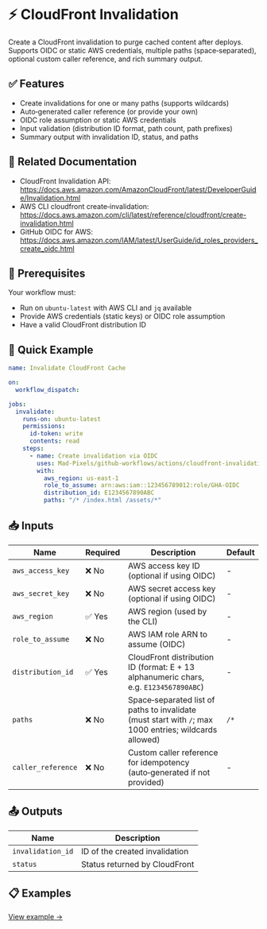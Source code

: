 # ⚡️ CloudFront Invalidation
Create a CloudFront invalidation to purge cached content after deploys. Supports OIDC or static AWS credentials, multiple paths (space‑separated), optional custom caller reference, and rich summary output.

## ✅ Features
- Create invalidations for one or many paths (supports wildcards)
- Auto‑generated caller reference (or provide your own)
- OIDC role assumption or static AWS credentials
- Input validation (distribution ID format, path count, path prefixes)
- Summary output with invalidation ID, status, and paths

## 📖 Related Documentation
- CloudFront Invalidation API: https://docs.aws.amazon.com/AmazonCloudFront/latest/DeveloperGuide/Invalidation.html
- AWS CLI cloudfront create‑invalidation: https://docs.aws.amazon.com/cli/latest/reference/cloudfront/create-invalidation.html
- GitHub OIDC for AWS: https://docs.aws.amazon.com/IAM/latest/UserGuide/id_roles_providers_create_oidc.html

## 🚀 Prerequisites
Your workflow must:
- Run on `ubuntu-latest` with AWS CLI and `jq` available
- Provide AWS credentials (static keys) or OIDC role assumption
- Have a valid CloudFront distribution ID

## 🔧 Quick Example
```yaml
name: Invalidate CloudFront Cache

on:
  workflow_dispatch:

jobs:
  invalidate:
    runs-on: ubuntu-latest
    permissions:
      id-token: write
      contents: read
    steps:
      - name: Create invalidation via OIDC
        uses: Mad-Pixels/github-workflows/actions/cloudfront-invalidation@v1
        with:
          aws_region: us-east-1
          role_to_assume: arn:aws:iam::123456789012:role/GHA-OIDC
          distribution_id: E1234567890ABC
          paths: "/* /index.html /assets/*"
```

## 📥 Inputs
| **Name**           | **Required** | **Description**                                                                                         | **Default** |
|--------------------|--------------|---------------------------------------------------------------------------------------------------------|-------------|
| `aws_access_key`   | ❌ No        | AWS access key ID (optional if using OIDC)                                                               | -           |
| `aws_secret_key`   | ❌ No        | AWS secret access key (optional if using OIDC)                                                           | -           |
| `aws_region`       | ✅ Yes       | AWS region (used by the CLI)                                                                             | -           |
| `role_to_assume`   | ❌ No        | AWS IAM role ARN to assume (OIDC)                                                                        | -           |
| `distribution_id`  | ✅ Yes       | CloudFront distribution ID (format: E + 13 alphanumeric chars, e.g. `E1234567890ABC`)                   | -           |
| `paths`            | ❌ No        | Space‑separated list of paths to invalidate (must start with `/`; max 1000 entries; wildcards allowed)   | `/*`        |
| `caller_reference` | ❌ No        | Custom caller reference for idempotency (auto‑generated if not provided)                                 | -           |

## 📤 Outputs
| **Name**          | **Description**                   |
|-------------------|-----------------------------------|
| `invalidation_id` | ID of the created invalidation    |
| `status`          | Status returned by CloudFront     |

## 📋 Examples
[View example →](./examples/base.yml)